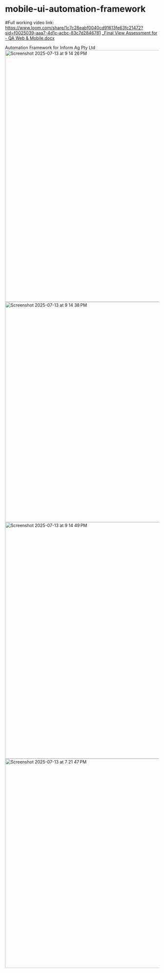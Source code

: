 # mobile-ui-automation-framework
#Full working video link: https://www.loom.com/share/1c7c28eabf0040cd91613fe63fc21472?sid=f0025039-aaa7-4d1c-acbc-83c7d2846781
[_Final View Assessment  for - QA Web & Mobile.docx](https://github.com/user-attachments/files/21204110/_Final.View.Assessment.for.-.QA.Web.Mobile.docx)

Automation Framework for Inform Ag Pty Ltd 
<img width="784" height="825" alt="Screenshot 2025-07-13 at 9 14 26 PM" src="https://github.com/user-attachments/assets/e98d15f1-2740-4ea1-ae1f-d053d54b936f" />
<img width="753" height="722" alt="Screenshot 2025-07-13 at 9 14 38 PM" src="https://github.com/user-attachments/assets/c598d074-94c9-4ed9-8a58-0e4b16432b71" />
<img width="1278" height="775" alt="Screenshot 2025-07-13 at 9 14 49 PM" src="https://github.com/user-attachments/assets/e188ba04-5873-4e09-9798-0b3704798750" />
<img width="1073" height="686" alt="Screenshot 2025-07-13 at 7 21 47 PM" src="https://github.com/user-attachments/assets/64d0a2a9-2b31-4f4a-a93a-6d9379e9a09d" />
